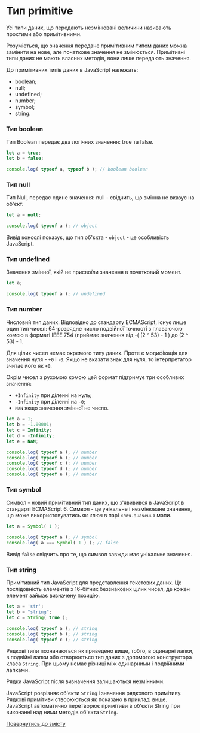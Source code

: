 # Тип primitive

Усі типи даних, що передають незмінювані величини називають простими або примітивними.

Розуміється, що значення передане примітивним типом даних можна замінити на нове, але початкове значення не змінюється. Примітивні типи даних не мають власних методів, вони лише передають значення.

До примітивних типів даних в JavaScript належать:
- boolean;
- null;
- undefined;
- number;
- symbol;
- string.

### Тип boolean

Тип Boolean передає два логічних значення: true та false.

```js
let a = true;
let b = false;

console.log( typeof a, typeof b ); // boolean boolean
```

### Тип null

Тип Null, передає єдине значення: null - свідчить, що змінна не вказує на об'єкт.

```js
let a = null;

console.log( typeof a ); // object
```

Вивід консолі показує, що тип об'єкта - `object` - це особливість JavaScript.

### Тип undefined

Значення змінної, якій не присвоїли значення в початковий момент.

```js
let a;

console.log( typeof a ); // undefined
```

### Тип number

Числовий тип даних. Відповідно до стандарту ECMAScript, існує лише один тип чисел: 64-розрядне число подвійної точності з плаваючою комою в форматі IEEE 754 (приймає значення від -( (2 ^ 53) - 1 ) до (2 ^ 53) - 1.

Для цілих чисел немає окремого типу даних. Проте є модифікація для значення нуля - `+0` i `-0`. Якщо не вказати знак для нуля, то інтерпретатор зчитає його як `+0`.

Окрім чисел з рухомою комою цей формат підтримує три особливих значення:
- `+Infinity` при діленні на нуль;
- `-Infinity` при діленні на `-0`;
- `NaN` якщо значення змінної не число.

```js
let a = 1;
let b = -1.00001;
let c = Infinity;
let d = -Infinity;
let e = NaN;

console.log( typeof a ); // number
console.log( typeof b ); // number
console.log( typeof c ); // number
console.log( typeof d ); // number
console.log( typeof e ); // number
```

### Тип symbol

Символ - новий примітивний тип даних, що з'явивився в JavaScript в стандарті ECMAScript 6. Символ - це унікальне і незмінюване значення, що може використовуватись як ключ в парі `ключ-значення` мапи.

```js
let a = Symbol( 1 );

console.log( typeof a ); // symbol
console.log( a === Symbol( 1 ) ); // false
```

Вивід `false` свідчить про те, що символ завжди має унікальне значення.

### Тип string

Примітивний тип JavaScript для представлення текстових даних. Це послідовність елементів з 16-бітних беззнакових цілих чисел, де кожен елемент займає визначену позицію.

```js
let a = 'str';
let b = "string";
let c = String( true );

console.log( typeof a ); // string
console.log( typeof b ); // string
console.log( typeof c ); // string
```

Рядкові типи позначаються як приведено вище, тобто, в одинарні лапки, в подвійні лапки або створюється тип даних з допомогою конструктора класа `String`. При цьому немає різниці між одинарними і подвійними лапками.

Рядки JavaScript після визначення залишаються незмінними.

JavaScript розрізняє об'єкти `String` і значення рядкового примітиву. Рядкові примітиви створюються як показано в прикладі вище. JavaScript автоматично перетворює примітиви в об'єкти String при виконанні над ними методів об'єкта `String`.

[Повернутись до змісту](../README.md#Концепції)
